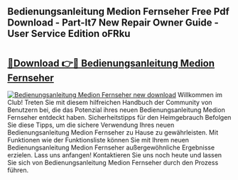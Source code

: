 ## Bedienungsanleitung Medion Fernseher Free Pdf Download - Part-It7 New Repair Owner Guide - User Service Edition oFRku

# <h2><a href="http://df3dqkt.blite.top/?on=Bedienungsanleitung+Medion+Fernseher">🔗Download 👉🔴 Bedienungsanleitung Medion Fernseher</a></h2>

[![Bedienungsanleitung Medion Fernseher new download](https://i.imgur.com/lujVjoI.png)](http://df3dqkt.blite.top/?on=Bedienungsanleitung+Medion+Fernseher)
Willkommen im Club! Treten Sie mit diesem hilfreichen Handbuch der Community von Benutzern bei, die das Potenzial ihres neuen Bedienungsanleitung Medion Fernseher entdeckt haben. Sicherheitstipps für den Heimgebrauch Befolgen Sie diese Tipps, um die sichere Verwendung Ihres neuen Bedienungsanleitung Medion Fernseher zu Hause zu gewährleisten. Mit Funktionen wie der Funktionsliste können Sie mit Ihrem neuen Bedienungsanleitung Medion Fernseher außergewöhnliche Ergebnisse erzielen. Lass uns anfangen! Kontaktieren Sie uns noch heute und lassen Sie sich von Bedienungsanleitung Medion Fernseher durch den Prozess führen.
